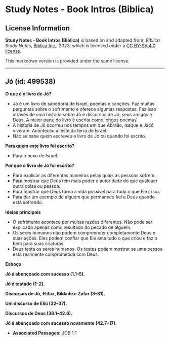# Study Notes - Book Intros (Biblica)

## License Information

**Study Notes - Book Intros (Biblica)** is based on and adapted from: _Biblica Study Notes_, [Biblica Inc.](https://www.biblica.com/), 2023, which is licensed under a [CC BY-SA 4.0 license](https://creativecommons.org/licenses/by-sa/4.0/legalcode.en).

This markdown version is provided under the same license.



--------------------------------

## Jó (id: 499538)

**O que é o livro de Jó?**

* Jó é um livro de sabedoria de Israel, poemas e canções. Faz muitas perguntas sobre o sofrimento e oferece algumas respostas. Faz isso através de uma história sobre Jó e discursos de Jó, seus amigos e Deus. A maior parte do livro é escrita como longos poemas.
* A história de Jó ocorreu nos tempos em que Abraão, Isaque e Jacó viveram. Aconteceu a leste da terra de Israel.
* Não se sabe quem escreveu o livro de Jó ou quando foi escrito.

**Para quem este livro foi escrito?**

* Para o povo de Israel.

**Por que o livro de Jó foi escrito?**

* Para explicar as diferentes maneiras pelas quais as pessoas sofrem.
* Para mostrar que Deus tem mais poder e autoridade do que qualquer outra coisa ou pessoa.
* Para mostrar que Deus torna a vida possível para tudo o que Ele criou.
* Para dar um exemplo de alguém que permanece fiel a Deus quando está sofrendo.

**Ideias principais**

* O sofrimento acontece por muitas razões diferentes. Não pode ser explicado apenas como resultado do pecado de alguém.
* Os seres humanos não podem compreender completamente Deus e suas ações. Eles podem confiar que Ele ama tudo o que criou e faz o bem para suas criaturas.
* Deus testa os seres humanos. Os testes podem mostrar se uma pessoa está realmente comprometida com Deus.

**Esboço**

**Jó é abençoado com sucesso (1\.1–5\).**

**Jó é testado** **(1–2\).**

**Discursos de Jó,** **Elifaz, Bildade e Zofar (3–31\).**

**Um discurso de Eliú (32–37\).**

**Discursos de Deus (38\.1–42\.6\).**

**Jó é abençoado com sucesso novamente (42\.7–17\).**

* **Associated Passages:** JOB 1:1

